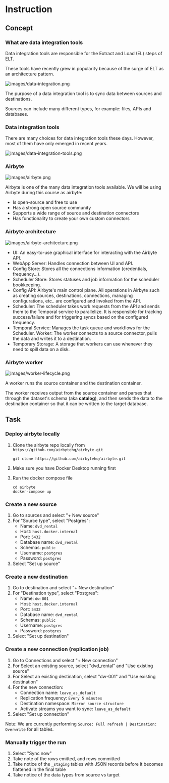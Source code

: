 # Instruction 

## Concept 

### What are data integration tools 

Data integration tools are responsible for the Extract and Load (EL) steps of ELT. 

These tools have recently grew in popularity because of the surge of ELT as an architecture pattern.

![images/data-integration.png](images/data-integration.png)

The purpose of a data integration tool is to sync data between sources and destinations. 

Sources can include many different types, for example: files, APIs and databases. 


### Data integration tools

There are many choices for data integration tools these days. However, most of them have only emerged in recent years. 

![images/data-integration-tools.png](images/data-integration-tools.png)

### Airbyte 

![images/airbyte.png](images/airbyte.png)

Airbyte is one of the many data integration tools available. We will be using Airbyte during this course as airbyte: 
- Is open-source and free to use 
- Has a strong open source community 
- Supports a wide range of source and destination connectors 
- Has functionality to create your own custom connectors 

### Airbyte architecture 

![images/airbyte-architecture.png](images/airbyte-architecture.png)

- UI: An easy-to-use graphical interface for interacting with the Airbyte API.
- WebApp Server: Handles connection between UI and API.
- Config Store: Stores all the connections information (credentials, frequency...).
- Scheduler Store: Stores statuses and job information for the scheduler bookkeeping.
- Config API: Airbyte's main control plane. All operations in Airbyte such as creating sources, destinations, connections, managing configurations, etc.. are configured and invoked from the API.
- Scheduler: The scheduler takes work requests from the API and sends them to the Temporal service to parallelize. It is responsible for tracking success/failure and for triggering syncs based on the configured frequency.
- Temporal Service: Manages the task queue and workflows for the Scheduler.
Worker: The worker connects to a source connector, pulls the data and writes it to a destination.
- Temporary Storage: A storage that workers can use whenever they need to spill data on a disk.

### Airbyte worker 

![images/worker-lifecycle.png](images/worker-lifecycle.png)

A worker runs the source container and the destination container. 

The worker receives output from the source container and parses that through the dataset's schema (aka **catalog**), and then sends the data to the destination container so that it can be written to the target database. 

## Task 

### Deploy airbyte locally

1. Clone the airbyte repo locally from `https://github.com/airbytehq/airbyte.git` 

    ```
    git clone https://github.com/airbytehq/airbyte.git
    ```

2. Make sure you have Docker Desktop running first

3. Run the docker compose file 

    ```
    cd airbyte 
    docker-compose up
    ```

### Create a new source 

1. Go to sources and select "+ New source" 
2. For "Source type", select "Postgres": 
    - Name: `dvd_rental`
    - Host: `host.docker.internal` 
    - Port: `5432`
    - Database name: `dvd_rental` 
    - Schemas: `public` 
    - Username: `postgres`
    - Password: `postgres` 
3. Select "Set up source" 

### Create a new destination 

1. Go to destination and select "+ New destination" 
2. For "Destination type", select "Postgres": 
    - Name: `dw-001`
    - Host: `host.docker.internal` 
    - Port: `5432`
    - Database name: `dvd_rental` 
    - Schemas: `public` 
    - Username: `postgres`
    - Password: `postgres` 
3. Select "Set up destination" 

### Create a new connection (replication job)

1. Go to Connections and select "+ New connection" 
2. For Select an existing source, select "dvd_rental" and "Use existing source" 
3. For Select an existing destination, select "dw-001" and "Use existing destination" 
4. For the new connection: 
    - Connection name: `leave_as_default` 
    - Replication frequency: `Every 5 minutes` 
    - Destination namespace: `Mirror source structure` 
    - Activate streams you want to sync: `leave_as_default` 
5. Select "Set up connection" 

Note: We are currently performing `Source: Full refresh | Destination: Overwrite` for all tables. 

### Manually trigger the run 

1. Select "Sync now" 
2. Take note of the rows emitted, and rows committed 
3. Take notice of the `_staging` tables with JSON records before it becomes flattened in the final table 
4. Take notice of the data types from source vs target
